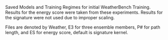 Saved Models and Training Regimes for initial WeatherBench Training. Results for the energy score were taken from these experiments. Results for the signature were not used due to improper scaling.

Files are denoted by Weather, E3 for three ensemble members, P# for path length, and ES for energy score, default is signature kernel.

